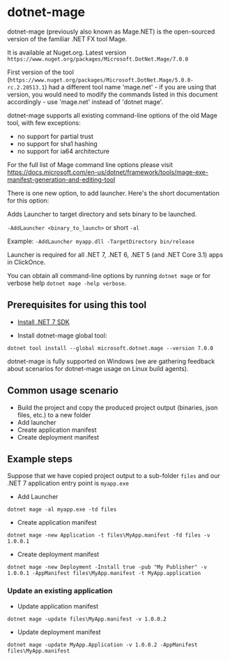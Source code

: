 # dotnet-mage

dotnet-mage (previously also known as Mage.NET) is the open-sourced version of the familiar .NET FX tool Mage.

It is available at Nuget.org. Latest version `https://www.nuget.org/packages/Microsoft.DotNet.Mage/7.0.0`

First version of the tool (`https://www.nuget.org/packages/Microsoft.DotNet.Mage/5.0.0-rc.2.20513.1`) had a different tool name 'mage.net' - if you are using that version, you would need to modify the commands listed in this document accordingly - use 'mage.net' instead of 'dotnet mage'.

dotnet-mage supports all existing command-line options of the old Mage tool, with few exceptions:
- no support for partial trust
- no support for sha1 hashing
- no support for ia64 architecture

For the full list of Mage command line options please visit https://docs.microsoft.com/en-us/dotnet/framework/tools/mage-exe-manifest-generation-and-editing-tool

There is one new option, to add launcher. Here's the short documentation for this option:

Adds Launcher to target directory and sets binary to be launched.

`-AddLauncher <binary_to_launch>` or short `-al`

Example:
`-AddLauncher myapp.dll -TargetDirectory bin/release`

Launcher is required for all .NET 7, .NET 6, .NET 5 (and .NET Core 3.1) apps in ClickOnce.

You can obtain all command-line options by running `dotnet mage` or for verbose help `dotnet mage -help verbose`.

## Prerequisites for using this tool

* [Install .NET 7 SDK](https://dotnet.microsoft.com/download/dotnet/7.0)

* Install dotnet-mage global tool:

`dotnet tool install --global microsoft.dotnet.mage --version 7.0.0`

dotnet-mage is fully supported on Windows (we are gathering feedback about scenarios for dotnet-mage usage on Linux build agents).

## Common usage scenario

* Build the project and copy the produced project output (binaries, json files, etc.) to a new folder
* Add launcher
* Create application manifest
* Create deployment manifest

## Example steps

Suppose that we have copied project output to a sub-folder `files` and our .NET 7 application entry point is `myapp.exe`

* Add Launcher

`dotnet mage -al myapp.exe -td files`

* Create application manifest

`dotnet mage -new Application -t files\MyApp.manifest -fd files -v 1.0.0.1`

* Create deployment manifest

`dotnet mage -new Deployment -Install true -pub "My Publisher" -v 1.0.0.1 -AppManifest files\MyApp.manifest -t MyApp.application`

### Update an existing application

* Update application manifest

`dotnet mage -update files\MyApp.manifest -v 1.0.0.2`

* Update deployment manifest

`dotnet mage -update MyApp.Application -v 1.0.0.2 -AppManifest files\MyApp.manifest`

